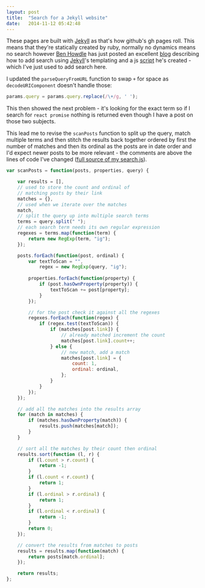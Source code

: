 ```yaml
---
layout: post
title:  "Search for a Jekyll website"
date:   2014-11-12 05:42:48
---
```


These pages are built with [Jekyll](http://jekyllrb.com) as that's how github's gh pages roll. This means that they're statically created by ruby, normally no dynamics means no search however [Ben Howdle](http://benhowdle.im) has just posted an excellent [blog](http://benhowdle.im/creating-a-dynamic-search-page-for-your-jekyll-blog.html) describing how to add search using [Jekyll](http://jekyllrb.com)'s templating and a js [script](https://github.com/benhowdle89/jekyll-search-demo/blob/gh-pages/js/search.js) he's created - which I've just used to add search here.

I updated the `parseQueryFromURL` function to swap `+` for space as `decodeURIComponent` doesn't handle those:

``` js
params.query = params.query.replace(/\+/g, ' ');
```

This then showed the next problem - it's looking for the exact term so if I search for `react promise` nothing is returned even though I have a post on those two subjects.

This lead me to revise the `scanPosts` function to split up the query, match multiple terms and then stitch the results back together ordered by first the number of matches and then its ordinal as the posts are in date order and I'd expect newer posts to be more relevant - the comments are above the lines of code I've changed ([full source of my search.js](https://github.com/thaggie/thaggie.github.io/blob/master/js/search.js)).

``` js
var scanPosts = function(posts, properties, query) {

	var results = [],
	// used to store the count and ordinal of 
	// matching posts by their link
	matches = {},
	// used when we iterate over the matches
	match,
	// split the query up into multiple search terms
	terms = query.split(" ");
	// each search term needs its own regular expression
	regexes = terms.map(function(term) {
		return new RegExp(term, "ig");
	});

	posts.forEach(function(post, ordinal) {
		var textToScan = "",
			regex = new RegExp(query, "ig");
			
		properties.forEach(function(property) {
			if (post.hasOwnProperty(property)) {
				textToScan += post[property];
			}
		});

		// for the post check it against all the regexes
		regexes.forEach(function(regex) {
			if (regex.test(textToScan)) {
				if (matches[post.link]) {
					// already matched increment the count
					matches[post.link].count++;
				} else {
					// new match, add a match
					matches[post.link] = {
						count: 1,
						ordinal: ordinal,
					};
				}
			}
		});
	});

	// add all the matches into the results array
	for (match in matches) {
		if (matches.hasOwnProperty(match)) {
			results.push(matches[match]);
		}
	}

	// sort all the matches by their count then ordinal
	results.sort(function (l, r) {
		if (l.count > r.count) {
			return -1;
		}
		if (l.count < r.count) {
			return 1;
		}
		if (l.ordinal > r.ordinal) {
			return 1;
		}
		if (l.ordinal < r.ordinal) {
			return -1;
		}
		return 0;
	});

	// convert the results from matches to posts
	results = results.map(function(match) {
		return posts[match.ordinal];
	});

	return results;
};
```